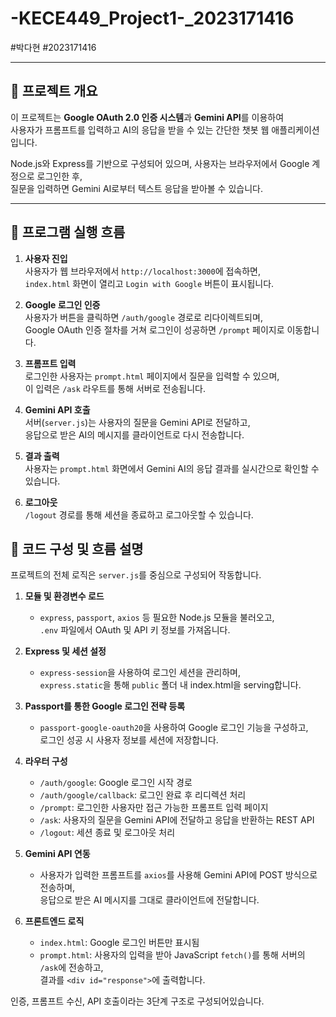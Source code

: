 # -KECE449_Project1-_2023171416

#박다현
#2023171416 

---

## 📌 프로젝트 개요

이 프로젝트는 **Google OAuth 2.0 인증 시스템**과 **Gemini API**를 이용하여  
사용자가 프롬프트를 입력하고 AI의 응답을 받을 수 있는 간단한 챗봇 웹 애플리케이션입니다.

Node.js와 Express를 기반으로 구성되어 있으며, 사용자는 브라우저에서 Google 계정으로 로그인한 후,  
질문을 입력하면 Gemini AI로부터 텍스트 응답을 받아볼 수 있습니다.

---

## 🔁 프로그램 실행 흐름

1. **사용자 진입**  
   사용자가 웹 브라우저에서 `http://localhost:3000`에 접속하면,  
   `index.html` 화면이 열리고 `Login with Google` 버튼이 표시됩니다.

2. **Google 로그인 인증**  
   사용자가 버튼을 클릭하면 `/auth/google` 경로로 리다이렉트되며,  
   Google OAuth 인증 절차를 거쳐 로그인이 성공하면 `/prompt` 페이지로 이동합니다.

3. **프롬프트 입력**  
   로그인한 사용자는 `prompt.html` 페이지에서 질문을 입력할 수 있으며,  
   이 입력은 `/ask` 라우트를 통해 서버로 전송됩니다.

4. **Gemini API 호출**  
   서버(`server.js`)는 사용자의 질문을 Gemini API로 전달하고,  
   응답으로 받은 AI의 메시지를 클라이언트로 다시 전송합니다.

5. **결과 출력**  
   사용자는 `prompt.html` 화면에서 Gemini AI의 응답 결과를 실시간으로 확인할 수 있습니다.

6. **로그아웃**  
   `/logout` 경로를 통해 세션을 종료하고 로그아웃할 수 있습니다.



## 🧠 코드 구성 및 흐름 설명

프로젝트의 전체 로직은 `server.js`를 중심으로 구성되어 작동합니다.

1. **모듈 및 환경변수 로드**
   - `express`, `passport`, `axios` 등 필요한 Node.js 모듈을 불러오고,  
     `.env` 파일에서 OAuth 및 API 키 정보를 가져옵니다.

2. **Express 및 세션 설정**
   - `express-session`을 사용하여 로그인 세션을 관리하며,  
     `express.static`을 통해 `public` 폴더 내 index.html을 serving합니다.

3. **Passport를 통한 Google 로그인 전략 등록**
   - `passport-google-oauth20`을 사용하여 Google 로그인 기능을 구성하고,  
     로그인 성공 시 사용자 정보를 세션에 저장합니다.

4. **라우터 구성**
   - `/auth/google`: Google 로그인 시작 경로  
   - `/auth/google/callback`: 로그인 완료 후 리디렉션 처리  
   - `/prompt`: 로그인한 사용자만 접근 가능한 프롬프트 입력 페이지  
   - `/ask`: 사용자의 질문을 Gemini API에 전달하고 응답을 반환하는 REST API  
   - `/logout`: 세션 종료 및 로그아웃 처리

5. **Gemini API 연동**
   - 사용자가 입력한 프롬프트를 `axios`를 사용해 Gemini API에 POST 방식으로 전송하며,  
     응답으로 받은 AI 메시지를 그대로 클라이언트에 전달합니다.

6. **프론트엔드 로직**
   - `index.html`: Google 로그인 버튼만 표시됨  
   - `prompt.html`: 사용자의 입력을 받아 JavaScript `fetch()`를 통해 서버의 `/ask`에 전송하고,  
     결과를 `<div id="response">`에 출력합니다.

인증, 프롬프트 수신, API 호출이라는 3단계 구조로 구성되어있습니다.

